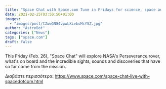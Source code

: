 ```yaml
---
title: "Space Chat with Space.com Tune in Fridays for science, space and more!"
date: 2021-02-25T03:50:50+01:00
images:
  - "images/post/CZwwGN84vpwLXivbuMsYSZ.jpg"
author: "AstroBot"
categories: ["News"]
tags: ["space.com"]
draft: false
---
```


This Friday (Feb. 26), "Space Chat" will explore NASA's Perseverance rover, what's on board and the incredible sights, sounds and discoveries that have so far come from the mission. 

Διαβάστε περισσότερα: https://www.space.com/space-chat-live-with-spacedotcom.html
